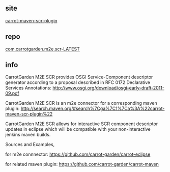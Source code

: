 
## site

[carrot-maven-scr-plugin](http://carrot-garden.github.com/carrot-maven/site/carrot-maven-scr-plugin/)

## repo

[com.carrotgarden.m2e.scr-LATEST](http://carrot-garden.github.com/carrot-eclipse/repository/com.carrotgarden.m2e.scr-LATEST/)

## info

 CarrotGarden M2E SCR provides OSGI Service-Component descriptor generator
 according to a proposal described in RFC 0172 Declarative Services Annotations:
 http://www.osgi.org/download/osgi-early-draft-2011-09.pdf

 CarrotGarden M2E SCR is an m2e connector for a corresponding maven plugin:
 http://search.maven.org/#search%7Cga%7C1%7Ca%3A%22carrot-maven-scr-plugin%22

 CarrotGarden M2E SCR allows for interactive SCR component descriptor updates
 in eclipse which will be compatible with your non-interactive jenkins maven builds.

 Sources and Examples,
 
 for m2e connnector:
 https://github.com/carrot-garden/carrot-eclipse
 
 for related maven plugin:
 https://github.com/carrot-garden/carrot-maven

